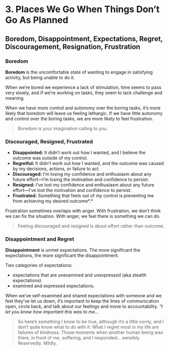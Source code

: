 # 3. Places We Go When Things Don’t Go As Planned

## Boredom, Disappointment, Expectations, Regret, Discouragement, Resignation, Frustration

### Boredom

**Boredom** is the uncomfortable state of wanting to engage in satisfying activity, but being unable to do it.

When we’re bored we experience a lack of stimulation, time seems to pass very slowly, and if we’re working on tasks, they seem to lack challenge and meaning.

When we have more control and autonomy over the boring tasks, it’s more likely that boredom will leave us feeling lethargic. If we have little autonomy and control over the boring tasks, we are more likely to feel frustration.

> Boredom is your imagination calling to you.

### Discouraged, Resigned, Frustrated

- **Disappointed:** It didn’t work out how I wanted, and I believe the outcome was outside of my control.
- **Regretful:** It didn’t work out how I wanted, and the outcome was caused by my decisions, actions, or failure to act.
- **Discouraged:** I’m losing my confidence and enthusiasm about any future effort—I’m losing the motivation and confidence to persist.
- **Resigned:** I’ve lost my confidence and enthusiasm about any future effort—I’ve lost the motivation and confidence to persist.
- **Frustrated:** Something that feels out of my control is preventing me from achieving my desired outcome*.*

Frustration sometimes overlaps with anger. With frustration, we don’t think we can fix the situation. With anger, we feel there is something we can do.

> Feeling discouraged and resigned is about effort rather than outcome.

### Disappointment and Regret

**Disappointment** is unmet expectations. The more significant the expectations, the more significant the disappointment.

Two categories of expectations:

- expectations that are unexamined and unexpressed (aka stealth expectations)
- examined and expressed expectations.

When we’ve self-examined and shared expectations with someone and we feel they’ve let us down, it’s important to keep the lines of communication open, circle back, and talk about our feelings and move to accountability. _“I let you know how important this was to me..._

> So here’s something I know to be true, although it’s a little corny, and I don’t quite know what to do with it: What I regret most in my life are failures of kindness. Those moments when another human being was there, in front of me, suffering, and I responded... sensibly. Reservedly. Mildly.
